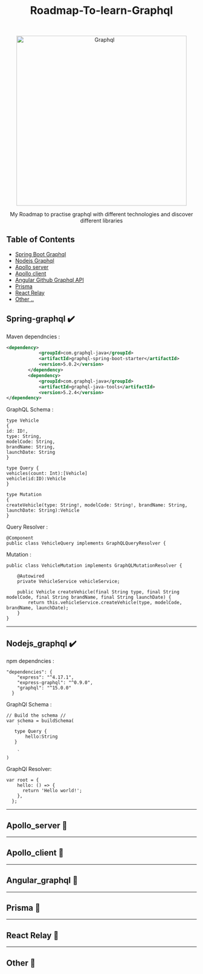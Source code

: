 <h1 align="center"> Roadmap-To-learn-Graphql </h1> <br>
<p align="center">
  <a href="https://gitpoint.co/">
    <img alt="Graphql" title="Graphql" src="https://img.icons8.com/color/2x/graphql.png" width="450">
  </a>
</p>

<p align="center">
  My Roadmap to practise graphql with different technologies and discover different libraries
</p>

## Table of Contents

- [Spring Boot Graphql ](#Spring-graphql)
- [Nodejs Graphql ](#Nodejs_graphql)
- [Apollo server](#Apollo_server)
- [Apollo client](#Apollo_client)
- [Angular Github Graphql API](#Angular_graphql)
- [Prisma](#Prisma)
- [React Relay](#React_relay)
- [Other ..](#Other)


## Spring-graphql  :heavy_check_mark:


Maven dependncies :

```xml
<dependency>
			<groupId>com.graphql-java</groupId>
			<artifactId>graphql-spring-boot-starter</artifactId>
			<version>5.0.2</version>
		</dependency>
		<dependency>
			<groupId>com.graphql-java</groupId>
			<artifactId>graphql-java-tools</artifactId>
			<version>5.2.4</version>
</dependency>
```

GraphQL Schema :


```
type Vehicle
{
id: ID!,
type: String,
modelCode: String,
brandName: String,
launchDate: String
}

type Query {
vehicles(count: Int):[Vehicle]
vehicle(id:ID):Vehicle
}

type Mutation
{
createVehicle(type: String!, modelCode: String!, brandName: String, launchDate: String):Vehicle
}
```


Query Resolver :


```
@Component
public class VehicleQuery implements GraphQLQueryResolver {
```

Mutation :

```@Component
public class VehicleMutation implements GraphQLMutationResolver {

    @Autowired
    private VehicleService vehicleService;

    public Vehicle createVehicle(final String type, final String modelCode, final String brandName, final String launchDate) {
        return this.vehicleService.createVehicle(type, modelCode, brandName, launchDate);
    }
}
```
---

## Nodejs_graphql  :heavy_check_mark:


npm dependncies :

```
"dependencies": {
    "express": "^4.17.1",
    "express-graphql": "^0.9.0",
    "graphql": "^15.0.0"
  }
```

GraphQl Schema :

```
// Build the schema //
var schema = buildSchema(
    `
   type Query {
       hello:String
   } 
    
    `
)
```

GraphQl Resolver:

```
var root = {
    hello: () => {
      return 'Hello world!';
    },
  };
```

---

## Apollo_server :lock_with_ink_pen:

---

## Apollo_client :lock_with_ink_pen:

---

## Angular_graphql :lock_with_ink_pen:

---

## Prisma :lock_with_ink_pen:

---

## React Relay :lock_with_ink_pen:

---

## Other :lock_with_ink_pen:

